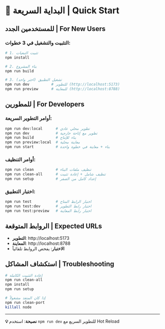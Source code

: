 # 🚀 البداية السريعة | Quick Start

## للمستخدمين الجدد | For New Users

### التثبيت والتشغيل في 3 خطوات:

```bash
# 1. تثبيت التبعيات
npm install

# 2. بناء المشروع
npm run build

# 3. تشغيل التطبيق (اختر واحد)
npm run dev          # للتطوير (http://localhost:5173)
npm run preview      # للمعاينة (http://localhost:8788)
```

## للمطورين | For Developers

### أوامر التطوير السريعة:

```bash
npm run dev:local      # تطوير محلي عادي
npm run dev            # تطوير مع إتاحة خارجية
npm run build          # بناء للإنتاج
npm run preview:local  # معاينة محلية
npm run start          # بناء + معاينة في خطوة واحدة
```

### أوامر التنظيف:
```bash
npm run clean          # تنظيف ملفات البناء
npm run clean-all      # تنظيف شامل + إعادة تثبيت
npm run setup          # إعداد كامل من الصفر
```

### اختبار التطبيق:
```bash
npm run test           # اختبار الرابط المتاح
npm run test:dev       # اختبار رابط التطوير
npm run test:preview   # اختبار رابط المعاينة
```

## الروابط المتوقعة | Expected URLs
- **التطوير**: http://localhost:5173
- **المعاينة**: http://localhost:8788  
- **الاختبار**: يفحص الروابط تلقائياً

## استكشاف المشاكل | Troubleshooting
```bash
# إعادة التثبيت الكاملة
npm run clean-all
npm install
npm run setup

# إذا كان المنفذ مشغولاً
npm run clean-port
killall node
```

---
**💡 نصيحة**: استخدم `npm run dev` للتطوير السريع مع Hot Reload